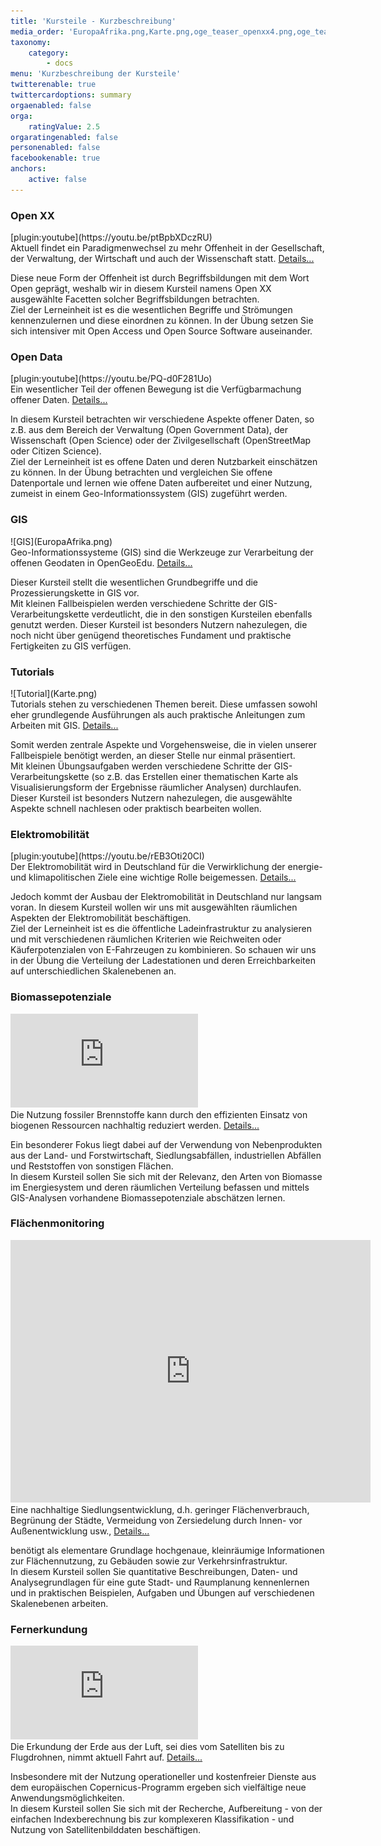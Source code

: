 ```yaml
---
title: 'Kursteile - Kurzbeschreibung'
media_order: 'EuropaAfrika.png,Karte.png,oge_teaser_openxx4.png,oge_teaser_opendata2.png,teaser_emob.png'
taxonomy:
    category:
        - docs
menu: 'Kurzbeschreibung der Kursteile'
twitterenable: true
twittercardoptions: summary
orgaenabled: false
orga:
    ratingValue: 2.5
orgaratingenabled: false
personenabled: false
facebookenable: true
anchors:
    active: false
---
```


<div class="container">
    <div class="row flex-wrap card-deck">
        <div class="card m-2" id="openxx">
            <h3 class="text-center">
                Open XX
            </h3>
            <div markdown="1">[plugin:youtube](https://youtu.be/ptBpbXDczRU)</div>
            <div class="card-body text-justify">
                Aktuell findet ein Paradigmenwechsel zu mehr Offenheit in der Gesellschaft, der Verwaltung, der
                Wirtschaft und auch der Wissenschaft
                statt.
                <a href="#" data-toggle="collapse" data-target="#openxdetails">Details...</a>
                <p id="openxdetails" class="collapse text-justify">
                    Diese neue Form der Offenheit ist durch Begriffsbildungen mit dem Wort Open geprägt, weshalb wir in
                    diesem Kursteil namens
                    Open XX ausgewählte Facetten solcher Begriffsbildungen betrachten.
                    <br> Ziel der Lerneinheit ist es die wesentlichen Begriffe und Strömungen kennenzulernen und diese
                    einordnen
                    zu können. In der Übung setzen Sie sich intensiver mit Open Access und Open Source Software
                    auseinander.
                </p>
            </div>
        </div>
        <div class="card m-2" id="opendata">
            <h3 class="text-center">Open Data</h3>
            <div markdown="1">[plugin:youtube](https://youtu.be/PQ-d0F281Uo)</div>
            <div class="card-body text-justify">
                Ein wesentlicher Teil der offenen Bewegung ist die Verfügbarmachung offener Daten.
                <a href="#" data-toggle="collapse" data-target="#oddetails">Details...</a>
                <p id="oddetails" class="collapse text-justify">
                    In diesem Kursteil betrachten wir verschiedene Aspekte offener Daten, so z.B. aus dem Bereich der
                    Verwaltung (Open Government
                    Data), der Wissenschaft (Open Science) oder der Zivilgesellschaft (OpenStreetMap oder Citizen
                    Science).
                    <br> Ziel der Lerneinheit ist es offene Daten und deren Nutzbarkeit einschätzen zu können. In der
                    Übung betrachten
                    und vergleichen Sie offene Datenportale und lernen wie offene Daten aufbereitet und einer Nutzung,
                    zumeist
                    in einem Geo-Informationssystem (GIS) zugeführt werden.
                </p>
            </div>
        </div>
        <div class="row flex-wrap card-deck">
            <div class="card m-2" id="gis">
                <h3 class="text-center">GIS</h3>
                <div markdown="1" class="img-fluid">![GIS](EuropaAfrika.png)</div>
                <div class="card-body text-justify">
                    Geo-Informationssysteme (GIS) sind die Werkzeuge zur Verarbeitung der offenen Geodaten in
                    OpenGeoEdu.
                    <a href="#" data-toggle="collapse" data-target="#gisdetails">Details...</a>
                    <p id="gisdetails" class="collapse text-justify">
                        Dieser Kursteil stellt die wesentlichen Grundbegriffe und die Prozessierungskette in GIS vor.
                        <br> Mit kleinen Fallbeispielen werden verschiedene Schritte der GIS-Verarbeitungskette
                        verdeutlicht, die
                        in den sonstigen Kursteilen ebenfalls genutzt werden. Dieser Kursteil ist besonders Nutzern
                        nahezulegen,
                        die noch nicht über genügend theoretisches Fundament und praktische Fertigkeiten zu GIS
                        verfügen.
                    </p>
                </div>
            </div>
            <div class="card m-2" id="tutorials">
                <h3 class="text-center">Tutorials</h3>
                <div markdown="1" class="img-fluid">![Tutorial](Karte.png)</div>
                <div class="card-body text-justify">
                    Tutorials stehen zu verschiedenen Themen bereit. Diese umfassen sowohl eher grundlegende
                    Ausführungen als auch praktische
                    Anleitungen zum Arbeiten mit GIS.
                    <a href="#" data-toggle="collapse" data-target="#tutdetails">Details...</a>
                    <p id="tutdetails" class="collapse text-justify">
                        Somit werden zentrale Aspekte und Vorgehensweise, die in vielen unserer Fallbeispiele benötigt
                        werden, an dieser Stelle nur
                        einmal präsentiert.
                        <br> Mit kleinen Übungsaufgaben werden verschiedene Schritte der GIS-Verarbeitungskette (so
                        z.B. das Erstellen
                        einer thematischen Karte als Visualisierungsform der Ergebnisse räumlicher Analysen)
                        durchlaufen. Dieser
                        Kursteil ist besonders Nutzern nahezulegen, die ausgewählte Aspekte schnell nachlesen oder
                        praktisch
                        bearbeiten wollen.
                    </p>
                </div>
            </div>
        </div>
        <div class="row flex-wrap card-deck">
            <div class="card m-2" id="eMob">
                <h3 class="text-center">
                    Elektromobilität
                </h3>
                <div markdown="1">[plugin:youtube](https://youtu.be/rEB3Oti20CI)</div>
                <div class="card-body text-justify">
                    Der Elektromobilität wird in Deutschland für die Verwirklichung der energie- und klimapolitischen
                    Ziele eine wichtige Rolle
                    beigemessen.
                    <a href="#" data-toggle="collapse" data-target="#emobdetails">Details...</a>
                    <p id="emobdetails" class="collapse text-justify">
                        Jedoch kommt der Ausbau der Elektromobilität in Deutschland nur langsam voran. In diesem
                        Kursteil wollen wir uns mit ausgewählten
                        räumlichen Aspekten der Elektromobilität beschäftigen.
                        <br> Ziel der Lerneinheit ist es die öffentliche Ladeinfrastruktur zu analysieren und mit
                        verschiedenen räumlichen
                        Kriterien wie Reichweiten oder Käuferpotenzialen von E-Fahrzeugen zu kombinieren. So schauen
                        wir uns
                        in der Übung die Verteilung der Ladestationen und deren Erreichbarkeiten auf unterschiedlichen
                        Skalenebenen
                        an.
                    </p>
                </div>
            </div>
            <div class="card m-2" id="biomasse">
                <h3 class="text-center">
                    Biomassepotenziale
                </h3>
                <div class="embed-responsive embed-responsive-16by9">
                    <iframe class="embed-responsive-item" src="https://slides.com/al-z/deck/embed" scrolling="no"
                        frameborder="0" webkitallowfullscreen mozallowfullscreen allowfullscreen></iframe>
                </div>
                <div class="card-body text-justify">
                    Die Nutzung fossiler Brennstoffe kann durch den effizienten Einsatz von biogenen Ressourcen
                    nachhaltig reduziert werden.
                    <a href="#" data-toggle="collapse" data-target="#biomdetails">Details...</a>
                    <p id="biomdetails" class="collapse text-justify">
                        Ein besonderer Fokus liegt dabei auf der Verwendung von Nebenprodukten aus der Land- und
                        Forstwirtschaft, Siedlungsabfällen,
                        industriellen Abfällen und Reststoffen von sonstigen Flächen.
                        <br>In diesem Kursteil sollen Sie sich mit der Relevanz, den Arten von Biomasse im
                        Energiesystem und deren
                        räumlichen Verteilung befassen und mittels GIS-Analysen vorhandene Biomassepotenziale
                        abschätzen lernen.
                    </p>
                </div>
            </div>
        </div>
        <div class="row flex-wrap card-deck">
            <div class="card m-2" id="flaechenmoni">
                <h3 class="text-center">
                    Flächenmonitoring
                </h3>
                <div class="embed-responsive embed-responsive-16by9">
                    <iframe class="responsive-item" src="https://slides.com/opengeoedu/teaser-flaechenmonitoring/embed?style=light"
                        width="576" height="420" scrolling="no" frameborder="0" webkitallowfullscreen
                        mozallowfullscreen allowfullscreen>
                    </iframe>
                </div>
                <div class="card-body text-justify">
                    Eine nachhaltige Siedlungsentwicklung, d.h. geringer Flächenverbrauch, Begrünung der Städte,
                    Vermeidung von Zersiedelung
                    durch Innen- vor Außenentwicklung usw.,
                    <a href="#" data-toggle="collapse" data-target="#monidetails">Details...</a>
                    <p id="monidetails" class="collapse text-justify">
                        benötigt als elementare Grundlage hochgenaue, kleinräumige Informationen zur Flächennutzung, zu
                        Gebäuden sowie zur Verkehrsinfrastruktur.
                        <br> In diesem Kursteil sollen Sie quantitative Beschreibungen, Daten- und Analysegrundlagen
                        für eine gute
                        Stadt- und Raumplanung kennenlernen und in praktischen Beispielen, Aufgaben und Übungen auf
                        verschiedenen
                        Skalenebenen arbeiten.
                    </p>
                </div>
            </div>
            <div class="card m-2" id="fernerkundung">
                <h3 class="text-center">
                    Fernerkundung
                </h3>
                <div class="embed-responsive embed-responsive-16by9">
                    <iframe class="embed-responsive-item" src="https://h5p.org/h5p/embed/278768" scrolling="no"
                        frameborder="0" webkitallowfullscreen mozallowfullscreen allowfullscreen></iframe>
                </div>
                <div class="card-body text-justify">
                    Die Erkundung der Erde aus der Luft, sei dies vom Satelliten bis zu Flugdrohnen, nimmt aktuell
                    Fahrt auf.
                    <a href="#" data-toggle="collapse" data-target="#geovisdetails">Details...</a>
                    <p id="geovisdetails" class="collapse text-justify">
                        Insbesondere mit der Nutzung operationeller und kostenfreier Dienste aus dem europäischen
                        Copernicus-Programm ergeben sich
                        vielfältige neue Anwendungsmöglichkeiten.
                        <br> In diesem Kursteil sollen Sie sich mit der Recherche, Aufbereitung - von der einfachen
                        Indexberechnung
                        bis zur komplexeren Klassifikation - und Nutzung von Satellitenbilddaten beschäftigen.
                    </p>
                </div>
            </div>
        </div>
    </div>